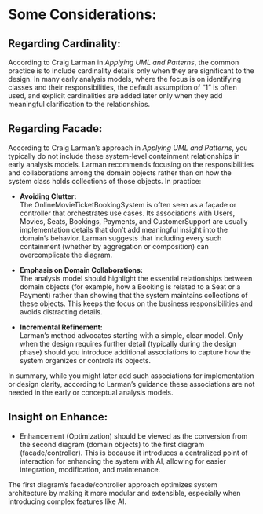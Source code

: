 # Some Considerations:

## Regarding Cardinality:
According to Craig Larman in *Applying UML and Patterns*, the common practice is to include cardinality details only when they are significant to the design. In many early analysis models, where the focus is on identifying classes and their responsibilities, the default assumption of “1” is often used, and explicit cardinalities are added later only when they add meaningful clarification to the relationships.

## Regarding Facade:
According to Craig Larman’s approach in *Applying UML and Patterns*, you typically do not include these system-level containment relationships in early analysis models. Larman recommends focusing on the responsibilities and collaborations among the domain objects rather than on how the system class holds collections of those objects. In practice:

- **Avoiding Clutter:**  
  The OnlineMovieTicketBookingSystem is often seen as a façade or controller that orchestrates use cases. Its associations with Users, Movies, Seats, Bookings, Payments, and CustomerSupport are usually implementation details that don’t add meaningful insight into the domain’s behavior. Larman suggests that including every such containment (whether by aggregation or composition) can overcomplicate the diagram.

- **Emphasis on Domain Collaborations:**  
  The analysis model should highlight the essential relationships between domain objects (for example, how a Booking is related to a Seat or a Payment) rather than showing that the system maintains collections of these objects. This keeps the focus on the business responsibilities and avoids distracting details.

- **Incremental Refinement:**  
  Larman’s method advocates starting with a simple, clear model. Only when the design requires further detail (typically during the design phase) should you introduce additional associations to capture how the system organizes or controls its objects.

In summary, while you might later add such associations for implementation or design clarity, according to Larman’s guidance these associations are not needed in the early or conceptual analysis models.

## Insight on Enhance:

- Enhancement (Optimization) should be viewed as the conversion from the second diagram (domain objects) to the first diagram (facade/controller). This is because it introduces a centralized point of interaction for enhancing the system with AI, allowing for easier integration, modification, and maintenance.

The first diagram’s facade/controller approach optimizes system architecture by making it more modular and extensible, especially when introducing complex features like AI.
